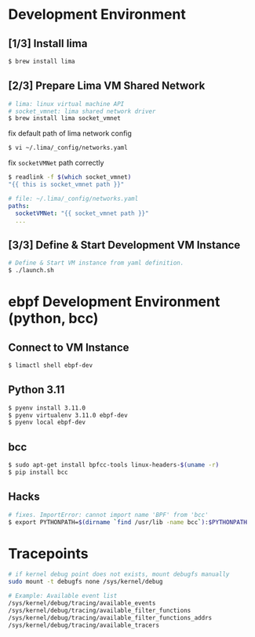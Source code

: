 
# Development Environment

## [1/3] Install lima

``` sh
$ brew install lima
```

## [2/3] Prepare Lima VM Shared Network

``` sh
# lima: linux virtual machine API
# socket_vmnet: lima shared network driver
$ brew install lima socket_vmnet
```

fix default path of lima network config

``` sh
$ vi ~/.lima/_config/networks.yaml
```

fix `socketVMNet` path correctly

``` sh
$ readlink -f $(which socket_vmnet)
"{{ this is socket_vmnet path }}"
```

``` yaml
# file: ~/.lima/_config/networks.yaml
paths:
  socketVMNet: "{{ socket_vmnet path }}"
  ...
```

## [3/3] Define & Start Development VM Instance

``` sh
# Define & Start VM instance from yaml definition.
$ ./launch.sh
```

# ebpf Development Environment (python, bcc)

## Connect to VM Instance

``` sh
$ limactl shell ebpf-dev
```

## Python 3.11

``` sh
$ pyenv install 3.11.0
$ pyenv virtualenv 3.11.0 ebpf-dev
$ pyenv local ebpf-dev
```

## bcc

``` sh
$ sudo apt-get install bpfcc-tools linux-headers-$(uname -r)
$ pip install bcc
```

## Hacks

``` sh
# fixes. ImportError: cannot import name 'BPF' from 'bcc'
$ export PYTHONPATH=$(dirname `find /usr/lib -name bcc`):$PYTHONPATH
```

# Tracepoints

``` sh
# if kernel debug point does not exists, mount debugfs manually
sudo mount -t debugfs none /sys/kernel/debug

# Example: Available event list
/sys/kernel/debug/tracing/available_events
/sys/kernel/debug/tracing/available_filter_functions
/sys/kernel/debug/tracing/available_filter_functions_addrs
/sys/kernel/debug/tracing/available_tracers
```
